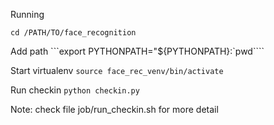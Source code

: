 Running 

```cd /PATH/TO/face_recognition```

Add path 
```export PYTHONPATH="${PYTHONPATH}:`pwd````

Start virtualenv
```source face_rec_venv/bin/activate```

Run checkin
```python checkin.py```

Note: check file job/run_checkin.sh for more detail
